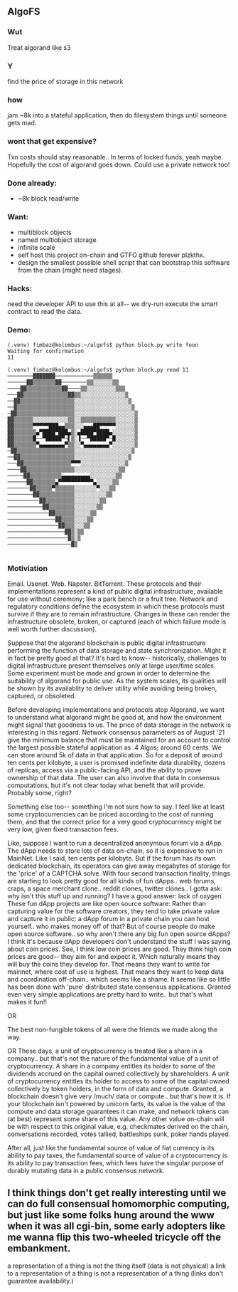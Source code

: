 ## AlgoFS
### Wut

Treat algorand like s3
### Y
find the price of storage in this network
### how
jam ~8k into a stateful application, then do filesystem things until someone gets mad.
### wont that get expensive?
Txn costs should stay reasonable.. In terms of locked funds, yeah maybe.  Hopefully the cost of algorand goes down.  Could use a private network too!
### Done already:
* ~8k block read/write
### Want:
* multiblock objects
* named multiobject storage
* infinite scale
* self host this project on-chain and GTFO github forever plzkthx.
* design the smallest possible shell script that can bootstrap this software from the chain (might need stages).

### Hacks:
need the developer API to use this at all-- we dry-run execute the smart contract to read the data.

### Demo:
```
(.venv) fimbaz@kolombus:~/algofs$ python block.py write foon                                                                                                                                                                                                                                 
Waiting for confirmation                                               
11 

(.venv) fimbaz@kolombus:~/algofs$ python block.py read 11                                                                                                                                                                                                                                    
────────▓▓▓▓▓▓▓────────────▒▒▒▒▒▒                                      
──────▓▓▒▒▒▒▒▒▒▓▓────────▒▒░░░░░░▒▒                                    
────▓▓▒▒▒▒▒▒▒▒▒▒▒▓▓────▒▒░░░░░░░░░▒▒▒                                  
───▓▓▒▒▒▒▒▒▒▒▒▒▒▒▒▒▓▓▒▒░░░░░░░░░░░░░░▒                                 
──▓▓▒▒▒▒▒▒▒▒▒▒▒▒▒▒▒▒▒░░░░░░░░░░░░░░░░░▒                                
──▓▒▒▒▒▒▒▒▒▒▒▒▒▒▒▒▒▒▒░░░░░░░░░░░░░░░░░░▒                               
─▓▓▒▒▒▒▒▒▒▒▒▒▒▒▒▒▒▒▒▒░░░░░░░░░░░░░░░░░░░▒                              
▓▓▒▒▒▒▒▒░░░░░░░░░░░▒▒░░▒▒▒▒▒▒▒▒▒▒▒░░░░░░▒                              
▓▓▒▒▒▒▒▒▀▀▀▀▀███▄▄▒▒▒░░░▄▄▄██▀▀▀▀▀░░░░░░▒                              
▓▓▒▒▒▒▒▒▒▄▀████▀███▄▒░▄████▀████▄░░░░░░░▒                              
▓▓▒▒▒▒▒▒█──▀█████▀─▌▒░▐──▀█████▀─█░░░░░░▒                              
▓▓▒▒▒▒▒▒▒▀▄▄▄▄▄▄▄▄▀▒▒░░▀▄▄▄▄▄▄▄▄▀░░░░░░░▒                              
─▓▓▒▒▒▒▒▒▒▒▒▒▒▒▒▒▒▒▒▒░░░░░░░░░░░░░░░░░░▒                               
──▓▓▒▒▒▒▒▒▒▒▒▒▒▒▒▒▒▒▒░░░░░░░░░░░░░░░░░▒                                
───▓▓▒▒▒▒▒▒▒▒▒▒▒▒▒▒▒▀▀▀░░░░░░░░░░░░░░▒                                 
────▓▓▒▒▒▒▒▒▒▒▒▒▒▒▒▒▒░░░░░░░░░░░░░░▒▒                                  
─────▓▓▒▒▒▒▒▒▒▒▒▒▄▄▄▄▄▄▄▄▄░░░░░░░░▒▒                                   
──────▓▓▒▒▒▒▒▒▒▄▀▀▀▀▀▀▀▀▀▀▀▄░░░░░▒▒                                    
───────▓▓▒▒▒▒▒▀▒▒▒▒▒▒░░░░░░░▀░░░▒▒                                     
────────▓▓▒▒▒▒▒▒▒▒▒▒▒░░░░░░░░░░▒▒                                      
──────────▓▓▒▒▒▒▒▒▒▒▒░░░░░░░░▒▒                                        
───────────▓▓▒▒▒▒▒▒▒▒░░░░░░░▒▒                                         
─────────────▓▓▒▒▒▒▒▒░░░░░▒▒                                           
───────────────▓▓▒▒▒▒░░░░▒▒                                            
────────────────▓▓▒▒▒░░░▒▒                                             
──────────────────▓▓▒░▒▒                                               
───────────────────▓▒░▒                                                
────────────────────▓▒                                                 


```

### Motiviation
Email.  Usenet. Web.  Napster.  BitTorrent.   These protocols and their implementations represent a kind of public digital infrastructure, available for use without ceremony; like a park bench or a fruit tree.  Network and regulatory conditions define the ecosystem in which these protocols must survive if they are to remain infrastructure.   Changes in these can render the infrastructure obsolete, broken, or captured (each of which failure mode is well worth further discussion).

Suppose that the algorand blockchain is public digital infrastructure performing the function of data storage and state synchronization.  Might it in fact be pretty good at that?  It's hard to know-- historically, challenges to digital infrastructure present themselves only at large user/time scales.  Some experiment must be made and grown in order to determine the suitability of algorand for public use.  As the system scales, its qualities will be shown by its availablity to deliver utility while avoiding being broken, captured, or obsoleted.

Before developing implementations and protocols atop Algorand, we want to understand what algorand might be good at, and how the environment might signal that goodness to us.  The price of data storage in the network is interesting in this regard.  Network consensus parameters as of August '21 give the minimum balance that must be maintained for an account to control the largest possible stateful application as .4 Algos; around 60 cents.  We can store around 5k of data in that application.  So for a deposit of around ten cents per kilobyte, a user is promised indefinite data durability, dozens of replicas, access via a public-facing API, and the ability to prove ownership of that data.  The user can also involve that data in consensus computations, but it's not clear today what benefit that will provide.  Probably some, right?

Something else too-- something I'm not sure how to say.  I feel like at least some cryptocurrencies can be priced according to the cost of running them, and that the correct price for a very good cryptocurrency might be very low, given fixed transaction fees. 

Like, suppose I want to run a decentralized anonymous forum via a dApp.  The dApp needs to store lots of data on-chain, so it is expensive to run in MainNet.  Like I said, ten cents per kilobyte.  But if the forum has its own dedicated blockchain, its operators can give away megabytes of storage for the 'price' of a CAPTCHA solve.  With four second transaction finality, things are starting to look pretty good for all kinds of fun dApps.. web forums, craps, a space merchant clone.. reddit clones, twitter clones.. I gotta ask: why isn't this stuff up and running?  I have a good answer: lack of oxygen.  These fun dApp projects are like open source software:  Rather than capturing value for the software creators, they tend to take private value and capture it in public: a dApp forum in a private chain you can host yourself.. who makes money off of that?   But of course people do make open source software.. so why aren't there any big fun open source dApps?  I think it's because dApp developers don't understand the stuff I was saying about coin prices.  See, I think low coin prices are good. They think high coin prices are good-- they aim for and expect it.  Which naturally means they will buy the coins they develop for.  That means they want to write for mainnet, where cost of use is highest.  That means they want to keep data and coordination off-chain.. which seems like a shame.  It seems like so little has been done with 'pure' distributed state consensus applications.  Granted even very simple applications are pretty hard to write.. but that's what makes it fun!!

OR 

The best non-fungible tokens of all were the friends we made along the way.

OR 
These days, a unit of cryptocurrency is treated like a share in a company.. but that's not the nature of the fundamental value of a unit of cryptocurrency. A share in a company entitles its holder to some of the dividends accrued on the capital owned collectively by shareholders.  A unit of cryptocurrency entitles its holder to access to some of the capital owned collectively by token holders, in the form of data and compute.  Granted, a blockchain doesn't give very /much/ data or compute.. but that's how it is.  If your blockchain isn't powered by unicorn farts, its value is the value of the compute and data storage guarantees it can make, and network tokens can (at best) represent some share of this value.  Any other value on-chain will be with respect to this original value, e.g. checkmates derived on the chain, conversations recorded, votes tallied, battleships sunk, poker hands played.

After all, just like the fundamental source of value of fiat currency is its ability to pay taxes, the fundamental source of value of a cryptocurrency is its ability to pay transaction fees, which fees have the singular purpose of durably mutating data in a public consensus network.

I think things don't get really interesting until we can do full consensual homomorphic computing, but just like some folks hung around the www when it was all cgi-bin, some early adopters like me wanna flip this two-wheeled tricycle off the embankment.
-

a representation of a thing is not the thing itself (data is not physical)
a link to a representation of a thing is not a representation of a thing (links don't guarantee availability.)
